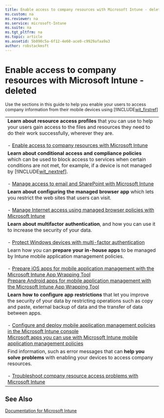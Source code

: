 ```yaml
---
title: Enable access to company resources with Microsoft Intune - deleted
ms.custom: na
ms.reviewer: na
ms.service: microsoft-Intune
ms.suite: na
ms.tgt_pltfrm: na
ms.topic: article
ms.assetid: 5b090c5a-6f12-4e60-ace0-c9929afaa9a3
author: robstackmsft
---
```

# Enable access to company resources with Microsoft Intune - deleted
Use the sections in this guide to help you enable your users to access company information from their mobile devices using [!INCLUDE[wit_firstref](../Token/wit_firstref_md.md)]

||
|-|
|**Learn about resource access profiles** that you can use to help your users gain access to the files and resources they need to do their work successfully, wherever they are.<br /><br />-   [Enable access to company resources with Microsoft Intune](../Topic/Enable_access_to_company_resources_with_Microsoft_Intune.md)|
|**Learn about conditional access and compliance policies** which can be used to block access to services when certain conditions are not met, for example, if a device is not managed by [!INCLUDE[wit_nextref](../Token/wit_nextref_md.md)].<br /><br />-   [Manage access to email and SharePoint with Microsoft Intune](../Topic/Manage_access_to_email_and_SharePoint_with_Microsoft_Intune.md)|
|**Learn about configuring the managed browser app** which lets you restrict the web sites that users can visit.<br /><br />-   [Manage Internet access using managed browser policies with Microsoft Intune](../Topic/Manage_Internet_access_using_managed_browser_policies_with_Microsoft_Intune.md)|
|**Learn about multifactor authentication**, and how you can use it to increase the security of your data.<br /><br />-   [Protect Windows devices with multi-factor authentication](../Topic/Protect_Windows_devices_with_multi-factor_authentication.md)|
|Learn how you can **prepare your in-house apps** to be managed by Intune mobile application management policies.<br /><br />-   [Prepare iOS apps for mobile application management with the Microsoft Intune App Wrapping Tool](../Topic/Prepare_iOS_apps_for_mobile_application_management_with_the_Microsoft_Intune_App_Wrapping_Tool.md)<br />    [Prepare Android apps for mobile application management with the Microsoft Intune App Wrapping Tool](../Topic/Prepare_Android_apps_for_mobile_application_management_with_the_Microsoft_Intune_App_Wrapping_Tool.md)|
|**Learn how to configure app restrictions** that let you improve the security of your data by restricting operations such as copy and paste, external backup of data and the transfer of data between apps.<br /><br />-   [Configure and deploy mobile application management policies in the Microsoft Intune console](../Topic/Configure_and_deploy_mobile_application_management_policies_in_the_Microsoft_Intune_console.md)<br />    [Microsoft apps you can use with Microsoft Intune mobile application management policies](../Topic/Microsoft_apps_you_can_use_with_Microsoft_Intune_mobile_application_management_policies.md)|
|Find information, such as error messages that can **help you solve problems** with enabling your devices to access company resources.<br /><br />-   [Troubleshoot company resource access problems with Microsoft Intune](../Topic/Troubleshoot_company_resource_access_problems_with_Microsoft_Intune.md)|

## See Also
[Documentation for Microsoft Intune](../Topic/Documentation_for_Microsoft_Intune.md)

